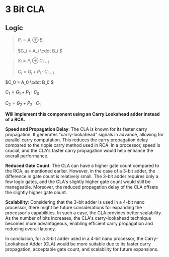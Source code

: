 # 3 Bit CLA

<!-- Logic -->
## Logic
> $P_i = A_i \oplus B_i$
> 
> $G_i = A_i \cdot B_i $

> $S_i = P_i \oplus C_{i-1}$
> 
> $C_i = G_i + P_i \cdot C_{i-1}$

$C_0 = A_0 \cdot B_0 $

$C_1 = G_1 + P_1 \cdot C_0$

$C_2 = G_2 + P_2 \cdot C_1$

**Will implement this component using an Carry Lookahead adder instead of a RCA.**

**Speed and Propagation Delay**: The CLA is known for its faster carry propagation. It generates "carry-lookahead" signals in advance, allowing for parallel carry computation. This reduces the carry propagation delay compared to the ripple carry method used in RCA. In a processor, speed is crucial, and the CLA's faster carry propagation would help enhance the overall performance.

**Reduced Gate Count**: The CLA can have a higher gate count compared to the RCA, as mentioned earlier. However, in the case of a 3-bit adder, the difference in gate count is relatively small. The 3-bit adder requires only a few logic gates, and the CLA's slightly higher gate count would still be manageable. Moreover, the reduced propagation delay of the CLA offsets the slightly higher gate count.

**Scalability**: Considering that the 3-bit adder is used in a 4-bit nano processor, there might be future considerations for expanding the processor's capabilities. In such a case, the CLA provides better scalability. As the number of bits increases, the CLA's carry-lookahead technique becomes more advantageous, enabling efficient carry propagation and reducing overall latency.

In conclusion, for a 3-bit adder used in a 4-bit nano processor, the Carry-Lookahead Adder (CLA) would be more suitable due to its faster carry propagation, acceptable gate count, and scalability for future expansions.



